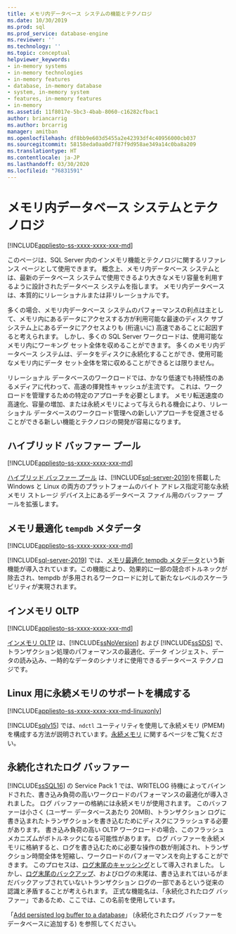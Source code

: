 ```yaml
---
title: メモリ内データベース システムの機能とテクノロジ
ms.date: 10/30/2019
ms.prod: sql
ms.prod_service: database-engine
ms.reviewer: ''
ms.technology: ''
ms.topic: conceptual
helpviewer_keywords:
- in-memory systems
- in-memory technologies
- in-memory features
- database, in-memory database
- system, in-memory system
- features, in-memory features
- in-memory
ms.assetid: 11f8017e-5bc3-4bab-8060-c16282cfbac1
author: briancarrig
ms.author: brcarrig
manager: amitban
ms.openlocfilehash: df8bb9e603d5455a2e42393df4c40956000cb037
ms.sourcegitcommit: 58158eda0aa0d7f87f9d958ae349a14c0ba8a209
ms.translationtype: HT
ms.contentlocale: ja-JP
ms.lasthandoff: 03/30/2020
ms.locfileid: "76831591"
---
```

# <a name="in-memory-database-systems-and-technologies"></a>メモリ内データベース システムとテクノロジ

[!INCLUDE[appliesto-ss-xxxx-xxxx-xxx-md](../includes/appliesto-ss-xxxx-xxxx-xxx-md.md)]

このページは、SQL Server 内のインメモリ機能とテクノロジに関するリファレンス ページとして使用できます。 概念上、メモリ内データベース システムとは、最新のデータベース システムで使用できるより大きなメモリ容量を利用するように設計されたデータベース システムを指します。 メモリ内データベースは、本質的にリレーショナルまたは非リレーショナルです。

多くの場合、メモリ内データベース システムのパフォーマンスの利点は主として、メモリ内にあるデータにアクセスする方が利用可能な最速のディスク サブシステム上にあるデータにアクセスよりも (桁違いに) 高速であることに起因すると考えられます。 しかし、多くの SQL Server ワークロードは、使用可能なメモリ内にワーキング セット全体を収めることができます。 多くのメモリ内データベース システムは、データをディスクに永続化することができ、使用可能なメモリ内にデータ セット全体を常に収めることができるとは限りません。

リレーショナル データベースのワークロードでは、かなり低速でも持続性のあるメディアに代わって、高速の揮発性キャッシュが主流です。 これは、ワークロードを管理するための特定のアプローチを必要とします。 メモリ転送速度の高速化、容量の増加、または永続メモリによって与えられる機会により、リレーショナル データベースのワークロード管理への新しいアプローチを促進させることができる新しい機能とテクノロジの開発が容易になります。

## <a name="hybrid-buffer-pool"></a>ハイブリッド バッファー プール

[!INCLUDE[appliesto-ss-xxxx-xxxx-xxx-md](../includes/appliesto-ss-xxxx-xxxx-xxx-md.md)]

[ハイブリッド バッファー プール](../database-engine/configure-windows/hybrid-buffer-pool.md) は、[!INCLUDE[sql-server-2019](../includes/sssqlv15-md.md)]を搭載した Windows と Linux の両方のプラットフォームのバイト アドレス指定可能な永続メモリ ストレージ デバイス上にあるデータベース ファイル用のバッファー プールを拡張します。

## <a name="memory-optimized-tempdb-metadata"></a>メモリ最適化 `tempdb` メタデータ

[!INCLUDE[appliesto-ss-xxxx-xxxx-xxx-md](../includes/appliesto-ss-xxxx-xxxx-xxx-md.md)]

[!INCLUDE[sql-server-2019](../includes/sssqlv15-md.md)] では、[メモリ最適化 tempdb メタデータ](./databases/tempdb-database.md#memory-optimized-tempdb-metadata)という新機能が導入されています。この機能により、効果的に一部の競合ボトルネックが除去され、tempdb が多用されるワークロードに対して新たなレベルのスケーラビリティが実現されます。

## <a name="in-memory-oltp"></a>インメモリ OLTP

[!INCLUDE[appliesto-ss-xxxx-xxxx-xxx-md](../includes/appliesto-ss-xxxx-xxxx-xxx-md.md)]

[インメモリ OLTP](./in-memory-oltp/in-memory-oltp-in-memory-optimization.md) は、[!INCLUDE[ssNoVersion](../includes/ssnoversion-md.md)] および [!INCLUDE[ssSDS](../includes/sssds-md.md)] で、トランザクション処理のパフォーマンスの最適化、データ インジェスト、データの読み込み、一時的なデータのシナリオに使用できるデータベース テクノロジです。

## <a name="configuring-persistent-memory-support-for-linux"></a>Linux 用に永続メモリのサポートを構成する

[!INCLUDE[appliesto-ss-xxxx-xxxx-xxx-md-linuxonly](../includes/appliesto-ss-xxxx-xxxx-xxx-md-linuxonly.md)]

[!INCLUDE[sqlv15](../includes/sssqlv15-md.md)] では、`ndctl` ユーティリティを使用して永続メモリ (PMEM) を構成する方法が説明されています。[永続メモリ](../linux/sql-server-linux-configure-pmem.md) に関するページをご覧ください。

## <a name="persisted-log-buffer"></a>永続化されたログ バッファー

[!INCLUDE[ssSQL16](../includes/sssql16-md.md)] の Service Pack 1 では、WRITELOG 待機によってバインドされた、書き込み負荷の高いワークロードのパフォーマンスの最適化が導入されました。 ログ バッファーの格納には永続メモリが使用されます。 このバッファーは小さく (ユーザー データベースあたり 20MB)、トランザクション ログに書き込まれたトランザクションを書き込むためにディスクにフラッシュする必要があります。 書き込み負荷の高い OLTP ワークロードの場合、このフラッシュ メカニズムがボトルネックになる可能性があります。 ログ バッファーを永続メモリに格納すると、ログを書き込むために必要な操作の数が削減され、トランザクション時間全体を短縮し、ワークロードのパフォーマンスを向上することができます。 このプロセスは、[ログ末尾のキャッシング]( https://blogs.msdn.microsoft.com/bobsql/2016/11/08/how-it-works-it-just-runs-faster-non-volatile-memory-sql-server-tail-of-log-caching-on-nvdimm/)として導入されました。 しかし、[ログ末尾のバックアップ](./backup-restore/tail-log-backups-sql-server.md)、およびログの末尾は、書き込まれてはいるがまだバックアップされていないトランザクション ログの一部であるという従来の認識と矛盾することが考えられます。 正式な機能名は、「永続化されたログ バッファー」であるため、ここでは、この名前を使用しています。

「[Add persisted log buffer to a database](./databases/add-persisted-log-buffer.md)」 (永続化されたログ バッファーをデータベースに追加する) を参照してください。
